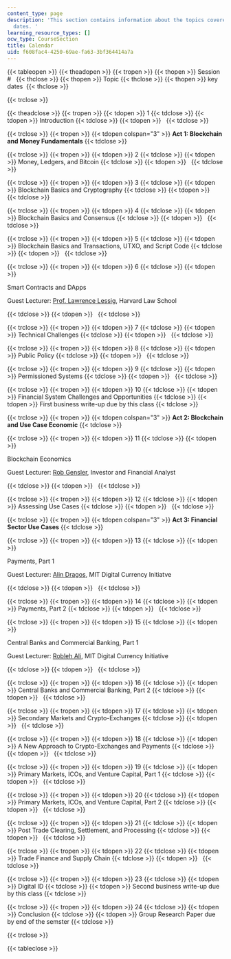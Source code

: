 ```yaml
---
content_type: page
description: 'This section contains information about the topics covered and key due
  dates. '
learning_resource_types: []
ocw_type: CourseSection
title: Calendar
uid: f608fac4-4250-69ae-fa63-3bf364414a7a
---
```


{{< tableopen >}}
{{< theadopen >}}
{{< tropen >}}
{{< thopen >}}
Session #  
{{< thclose >}}
{{< thopen >}}
Topic
{{< thclose >}}
{{< thopen >}}
key dates 
{{< thclose >}}

{{< trclose >}}

{{< theadclose >}}
{{< tropen >}}
{{< tdopen >}}
1
{{< tdclose >}}
{{< tdopen >}}
Introduction
{{< tdclose >}}
{{< tdopen >}}
 
{{< tdclose >}}

{{< trclose >}}
{{< tropen >}}
{{< tdopen colspan="3" >}}
**Act 1: Blockchain and Money Fundamentals**
{{< tdclose >}}

{{< trclose >}}
{{< tropen >}}
{{< tdopen >}}
2
{{< tdclose >}}
{{< tdopen >}}
Money, Ledgers, and Bitcoin
{{< tdclose >}}
{{< tdopen >}}
 
{{< tdclose >}}

{{< trclose >}}
{{< tropen >}}
{{< tdopen >}}
3
{{< tdclose >}}
{{< tdopen >}}
Blockchain Basics and Cryptography
{{< tdclose >}}
{{< tdopen >}}
 
{{< tdclose >}}

{{< trclose >}}
{{< tropen >}}
{{< tdopen >}}
4
{{< tdclose >}}
{{< tdopen >}}
Blockchain Basics and Consensus
{{< tdclose >}}
{{< tdopen >}}
 
{{< tdclose >}}

{{< trclose >}}
{{< tropen >}}
{{< tdopen >}}
5
{{< tdclose >}}
{{< tdopen >}}
Blockchain Basics and Transactions, UTXO, and Script Code
{{< tdclose >}}
{{< tdopen >}}
 
{{< tdclose >}}

{{< trclose >}}
{{< tropen >}}
{{< tdopen >}}
6
{{< tdclose >}}
{{< tdopen >}}


Smart Contracts and DApps

Guest Lecturer: [Prof. Lawrence Lessig](https://hls.harvard.edu/faculty/directory/10519/Lessig), Harvard Law School


{{< tdclose >}}
{{< tdopen >}}
 
{{< tdclose >}}

{{< trclose >}}
{{< tropen >}}
{{< tdopen >}}
7
{{< tdclose >}}
{{< tdopen >}}
Technical Challenges
{{< tdclose >}}
{{< tdopen >}}
 
{{< tdclose >}}

{{< trclose >}}
{{< tropen >}}
{{< tdopen >}}
8
{{< tdclose >}}
{{< tdopen >}}
Public Policy
{{< tdclose >}}
{{< tdopen >}}
 
{{< tdclose >}}

{{< trclose >}}
{{< tropen >}}
{{< tdopen >}}
9
{{< tdclose >}}
{{< tdopen >}}
Permissioned Systems
{{< tdclose >}}
{{< tdopen >}}
 
{{< tdclose >}}

{{< trclose >}}
{{< tropen >}}
{{< tdopen >}}
10
{{< tdclose >}}
{{< tdopen >}}
Financial System Challenges and Opportunities
{{< tdclose >}}
{{< tdopen >}}
First business write-up due by this class
{{< tdclose >}}

{{< trclose >}}
{{< tropen >}}
{{< tdopen colspan="3" >}}
**Act 2: Blockchain and Use Case Economic**
{{< tdclose >}}

{{< trclose >}}
{{< tropen >}}
{{< tdopen >}}
11
{{< tdclose >}}
{{< tdopen >}}


Blockchain Economics

Guest Lecturer: [Rob Gensler](https://chesapeakeconservancy.org/teams/robert-gensler/), Investor and Financial Analyst


{{< tdclose >}}
{{< tdopen >}}
 
{{< tdclose >}}

{{< trclose >}}
{{< tropen >}}
{{< tdopen >}}
12
{{< tdclose >}}
{{< tdopen >}}
Assessing Use Cases
{{< tdclose >}}
{{< tdopen >}}
 
{{< tdclose >}}

{{< trclose >}}
{{< tropen >}}
{{< tdopen colspan="3" >}}
**Act 3: Financial Sector Use Cases**
{{< tdclose >}}

{{< trclose >}}
{{< tropen >}}
{{< tdopen >}}
13
{{< tdclose >}}
{{< tdopen >}}


Payments, Part 1

Guest Lecturer: [Alin Dragos](https://www.media.mit.edu/people/adragos/overview/), MIT Digital Currency Initiatve


{{< tdclose >}}
{{< tdopen >}}
 
{{< tdclose >}}

{{< trclose >}}
{{< tropen >}}
{{< tdopen >}}
14
{{< tdclose >}}
{{< tdopen >}}
Payments, Part 2
{{< tdclose >}}
{{< tdopen >}}
 
{{< tdclose >}}

{{< trclose >}}
{{< tropen >}}
{{< tdopen >}}
15
{{< tdclose >}}
{{< tdopen >}}


Central Banks and Commercial Banking, Part 1

Guest Lecturer: [Robleh Ali](https://www.media.mit.edu/people/robleh/overview/), MIT Digital Currency Initiative


{{< tdclose >}}
{{< tdopen >}}
 
{{< tdclose >}}

{{< trclose >}}
{{< tropen >}}
{{< tdopen >}}
16
{{< tdclose >}}
{{< tdopen >}}
﻿Central Banks and Commercial Banking, Part 2
{{< tdclose >}}
{{< tdopen >}}
 
{{< tdclose >}}

{{< trclose >}}
{{< tropen >}}
{{< tdopen >}}
17
{{< tdclose >}}
{{< tdopen >}}
Secondary Markets and Crypto-Exchanges
{{< tdclose >}}
{{< tdopen >}}
 
{{< tdclose >}}

{{< trclose >}}
{{< tropen >}}
{{< tdopen >}}
18
{{< tdclose >}}
{{< tdopen >}}
A New Approach to Crypto-Exchanges and Payments
{{< tdclose >}}
{{< tdopen >}}
 
{{< tdclose >}}

{{< trclose >}}
{{< tropen >}}
{{< tdopen >}}
19
{{< tdclose >}}
{{< tdopen >}}
Primary Markets, ICOs, and Venture Capital, Part 1
{{< tdclose >}}
{{< tdopen >}}
 
{{< tdclose >}}

{{< trclose >}}
{{< tropen >}}
{{< tdopen >}}
20
{{< tdclose >}}
{{< tdopen >}}
﻿Primary Markets, ICOs, and Venture Capital, Part 2
{{< tdclose >}}
{{< tdopen >}}
 
{{< tdclose >}}

{{< trclose >}}
{{< tropen >}}
{{< tdopen >}}
21
{{< tdclose >}}
{{< tdopen >}}
Post Trade Clearing, Settlement, and Processing
{{< tdclose >}}
{{< tdopen >}}
 
{{< tdclose >}}

{{< trclose >}}
{{< tropen >}}
{{< tdopen >}}
22
{{< tdclose >}}
{{< tdopen >}}
Trade Finance and Supply Chain
{{< tdclose >}}
{{< tdopen >}}
 
{{< tdclose >}}

{{< trclose >}}
{{< tropen >}}
{{< tdopen >}}
23
{{< tdclose >}}
{{< tdopen >}}
Digital ID
{{< tdclose >}}
{{< tdopen >}}
Second business write-up due by this class
{{< tdclose >}}

{{< trclose >}}
{{< tropen >}}
{{< tdopen >}}
24
{{< tdclose >}}
{{< tdopen >}}
Conclusion
{{< tdclose >}}
{{< tdopen >}}
Group Research Paper due by end of the semster
{{< tdclose >}}

{{< trclose >}}

{{< tableclose >}}